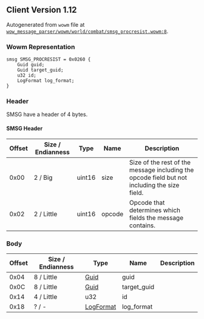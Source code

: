## Client Version 1.12

Autogenerated from `wowm` file at [`wow_message_parser/wowm/world/combat/smsg_procresist.wowm:8`](https://github.com/gtker/wow_messages/tree/main/wow_message_parser/wowm/world/combat/smsg_procresist.wowm#L8).

### Wowm Representation
```rust,ignore
smsg SMSG_PROCRESIST = 0x0260 {
    Guid guid;
    Guid target_guid;
    u32 id;
    LogFormat log_format;
}
```
### Header
SMSG have a header of 4 bytes.

#### SMSG Header
| Offset | Size / Endianness | Type   | Name   | Description |
| ------ | ----------------- | ------ | ------ | ----------- |
| 0x00   | 2 / Big           | uint16 | size   | Size of the rest of the message including the opcode field but not including the size field.|
| 0x02   | 2 / Little        | uint16 | opcode | Opcode that determines which fields the message contains.|
### Body
| Offset | Size / Endianness | Type | Name | Description |
| ------ | ----------------- | ---- | ---- | ----------- |
| 0x04 | 8 / Little | [Guid](../spec/packed-guid.md) | guid |  |
| 0x0C | 8 / Little | [Guid](../spec/packed-guid.md) | target_guid |  |
| 0x14 | 4 / Little | u32 | id |  |
| 0x18 | ? / - | [LogFormat](logformat.md) | log_format |  |
